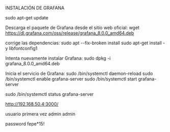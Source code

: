 
INSTALACIÓN DE GRAFANA

sudo apt-get update


Descarga el paquete de Grafana desde el sitio web oficial:
wget https://dl.grafana.com/oss/release/grafana_8.0.0_amd64.deb



corrige las dependencias:
sudo apt --fix-broken install
sudo apt-get install -y libfontconfig1



Intenta nuevamente instalar Grafana:
sudo dpkg -i grafana_8.0.0_amd64.deb


Inicia el servicio de Grafana:
sudo /bin/systemctl daemon-reload
sudo /bin/systemctl enable grafana-server
sudo /bin/systemctl start grafana-server

sudo /bin/systemctl status grafana-server



http://192.168.50.4:3000/



usuario primera vez
admin
admin

password
fepe*15!
